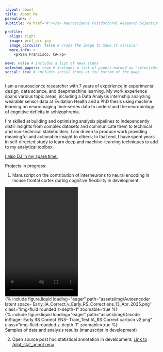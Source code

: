 ```yaml
---
layout: about
title: About Me
permalink: /
subtitle: <a href='#'></a> Neuroscience Postdoctoral Research Scientist at UCSF.

profile:
  align: right
  image: prof_pic.jpg
  image_circular: false # crops the image to make it circular
  more_info: >
    <p>San Francisco, CA</p>

news: False # includes a list of news items
selected_papers: true # includes a list of papers marked as "selected={true}"
social: true # includes social icons at the bottom of the page
---
```


  I am a neuroscience researcher with 7 years of experience in experimental design, data science, and deep/machine learning. My work experience spans various topic areas, including a Data Analysis internship analyzing wearable sensor data at Evidation Health and a PhD thesis using machine learning on neuroimaging time-series data to understand the neurobiology of cognitive deficits in schizophrenia.
  
   I'm skilled at building and optimizing analysis pipelines to independently distill insights from complex datasets and communicate them to technical and non-technical stakeholders. I am driven to produce work providing meaningful and actionable insight to others; to that end, I have spent years in self-directed study to learn deep and machine-learning techniques to add to my analytical toolbox. 


<a href="https://soundcloud.com/djcarloscruzsf" target="_blank" rel="noopener noreferrer">I also DJ in my spare time. </a>


   
  Projects in progress:

   1) Manuscript on the contribution of interneurons to neural encoding in mouse frontal cortex during cognitive flexibility in development: 

<div class="row mt-3">
    <div class="col-sm mt-3 mt-md-0">
        <video width="240" height="360" autoplay loop muted playsinline>
      <source src="{{ site.baseurl }}/assets/video/c6_2 veh cells 16x speed.mp4" type="video/mp4">
      Your browser does not support the video tag.
      </video>
    </div>
    <div class="col-sm mt-3 mt-md-0">
      {% include figure.liquid loading="eager" path="assets/img/Autoencoder latent space- Early_IA_Correct_v_Early_RS_Correct ens_13_Apr_2025.png" class="img-fluid rounded z-depth-1" zoomable=true %}
      </div>
    <div class="col-sm mt-3 mt-md-0">
      {% include figure.liquid loading="eager" path="assets/img/Decode inStage- Early RS Correct ENS- Train_Test IA_RS Correct cartoon v2.png" class="img-fluid rounded z-depth-1" zoomable=true %}
      </div>

</div>
<div class="caption">
    Samples of data and analysis results (manuscript in development)
</div>

   2) Open source post hoc statistical annotation in development: <a href="https://github.com/cjohnsoncruz/plot_posthoc_test" target="_blank" rel="noopener noreferrer">Link to /plot_stat_annot repo</a>